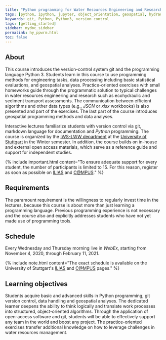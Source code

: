 ```yaml
---
title: "Python programming for Water Resources Engineering and Research"
tags: [python, ipython, jupyter, object_orientation, geospatial, hydraulic_engineering, water_resources]
keywords: git, Python, Python3, version control
tags: [getting_started]
sidebar: mydoc_sidebar
permalink: hy_ppwrm.html
toc: false
---
```




## About 
This course introduces the version-control system git and the programming language Python 3. Students learn in this course to use programming methods for engineering tasks, data processing including basic statistical evaluations, and geospatial analyses. Practice-oriented exercises with small homeworks guide through the programmatic solution to typical challenges in water resources engineering and research such as ecohydraulic and sediment transport assessments. The communication between efficient algorithms and other data types (e.g., *JSON* or *xlsx* workbooks) is also presented and part of the exercises. The last part of the course introduces geospatial programming methods and data analyses.

Interactive lectures familiarize students with version control via git, markdown language for documentation and *Python* programming. The course is organized by the [IWS-LWW department](https://www.iws.uni-stuttgart.de/en/lww/) at the [University of Stuttgart](https://www.uni-stuttgart.de/) in the Winter semester. In addition, the course builds on in-house and external open access materials, which serve as a reference guide and support for independent studies.

{% include important.html content="To ensure adequate support for every student, the number of participants is limited to 15. For this reason, register as soon as possible on [ILIAS](https://ilias3.uni-stuttgart.de/goto_Uni_Stuttgart_crs_2101155.html) and [C@MPUS](https://campus.uni-stuttgart.de/cusonline/pl/ui/$ctx/wbLv.wbShowLVDetail?pStpSpNr=272592)." %}

## Requirements
The paramount requirement is the willingness to regularly invest time in the lectures, because this course is about more than just learning a programming language.
Previous programming experience is not necessary and the course also and explicitly addresses students who have not yet made use of programming tools.


## Schedule
Every Wednesday and Thursday morning live in *WebEx*, starting from November 4, 2020, through February 11, 2021.

{% include note.html content="The exact schedule is available on the University of Stuttgart's [ILIAS](https://ilias3.uni-stuttgart.de/goto_Uni_Stuttgart_crs_2101155.html) and [C@MPUS](https://campus.uni-stuttgart.de/cusonline/pl/ui/$ctx/wbLv.wbShowLVDetail?pStpSpNr=272592&pSpracheNr=) pages." %}

## Learning objectives

Students acquire basic and advanced skills in Python programming, git version control, data handling and geospatial analyses. The dedicated learner deepens the ability to think logically and translate work processes into structured, object-oriented algorithms. Through the application of open-access software and git, students will be able to effectively support any team in the world and boost any project. The practice-oriented exercises transfer additional knowledge on how to leverage challenges in water resources management.